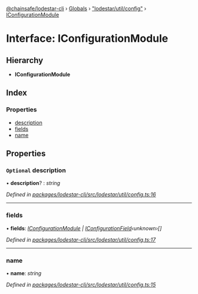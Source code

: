 [@chainsafe/lodestar-cli](../README.md) › [Globals](../globals.md) › ["lodestar/util/config"](../modules/_lodestar_util_config_.md) › [IConfigurationModule](_lodestar_util_config_.iconfigurationmodule.md)

# Interface: IConfigurationModule

## Hierarchy

* **IConfigurationModule**

## Index

### Properties

* [description](_lodestar_util_config_.iconfigurationmodule.md#optional-description)
* [fields](_lodestar_util_config_.iconfigurationmodule.md#fields)
* [name](_lodestar_util_config_.iconfigurationmodule.md#name)

## Properties

### `Optional` description

• **description**? : *string*

*Defined in [packages/lodestar-cli/src/lodestar/util/config.ts:16](https://github.com/ChainSafe/lodestar/blob/2fb982b/packages/lodestar-cli/src/lodestar/util/config.ts#L16)*

___

###  fields

• **fields**: *[IConfigurationModule](_lodestar_util_config_.iconfigurationmodule.md) | [IConfigurationField](_lodestar_util_config_.iconfigurationfield.md)‹unknown›[]*

*Defined in [packages/lodestar-cli/src/lodestar/util/config.ts:17](https://github.com/ChainSafe/lodestar/blob/2fb982b/packages/lodestar-cli/src/lodestar/util/config.ts#L17)*

___

###  name

• **name**: *string*

*Defined in [packages/lodestar-cli/src/lodestar/util/config.ts:15](https://github.com/ChainSafe/lodestar/blob/2fb982b/packages/lodestar-cli/src/lodestar/util/config.ts#L15)*
